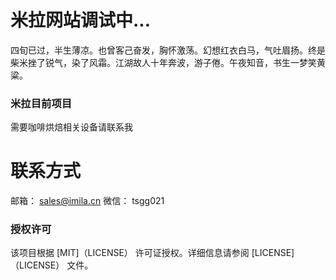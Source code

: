 # 米拉网站调试中...

四旬已过，半生薄凉。也曾客己奋发，胸怀激荡。幻想红衣白马，气吐眉扬。终是柴米挫了锐气，染了风霜。江湖故人十年奔波，游子倦。午夜知音，书生一梦笑黄粱。

### 米拉目前项目
需要咖啡烘焙相关设备请联系我

# 联系方式
邮箱： sales@imila.cn
微信： tsgg021

### 授权许可

该项目根据 [MIT]（LICENSE） 许可证授权。详细信息请参阅 [LICENSE]（LICENSE） 文件。
